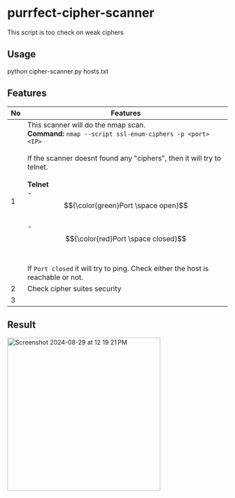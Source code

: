 # purrfect-cipher-scanner
This script is too check on weak ciphers

## Usage
python cipher-scanner.py hosts.txt

## Features

|No|Features|
|--|--------|
|1|This scanner will do the nmap scan.<br><b>Command:</b> `nmap --script ssl-enum-ciphers -p <port> <IP>`<br><br>If the scanner doesnt found any "ciphers", then it will try to telnet. <br><br><b>Telnet</b><br>- $${\color{green}Port \space open}$$<br>- $${\color{red}Port \space closed}$$<br><br>If `Port closed` it will try to ping. Check either the host is reachable or not.|
|2|Check cipher suites security|
|3||

## Result
<img width="350" alt="Screenshot 2024-08-29 at 12 19 21 PM" src="https://github.com/user-attachments/assets/eed6b0cf-c972-42a0-8fe2-1e3a25c8bab5">
